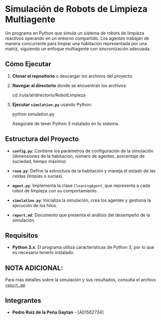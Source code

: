 # Simulación de Robots de Limpieza Multiagente

Un programa en Python que simula un sistema de robots de limpieza reactivos operando en un entorno compartido. Los agentes trabajan de manera concurrente para limpiar una habitación representada por una matriz, siguiendo un enfoque multiagente con sincronización adecuada.

## Cómo Ejecutar

1. **Clonar el repositorio** o descargar los archivos del proyecto.

2. **Navegar al directorio** donde se encuentran los archivos:

   cd /ruta/al/directorio/RobotLimpieza

3. **Ejecutar `simulation.py`** usando Python:

   python simulation.py

   Asegúrate de tener Python 3 instalado en tu sistema.

## Estructura del Proyecto

- **`config.py`**: Contiene los parámetros de configuración de la simulación (dimensiones de la habitación, número de agentes, porcentaje de suciedad, tiempo máximo).

- **`room.py`**: Define la estructura de la habitación y maneja el estado de las celdas (limpias o sucias).

- **`agent.py`**: Implementa la clase `CleaningAgent`, que representa a cada robot de limpieza con su comportamiento.

- **`simulation.py`**: Inicializa la simulación, crea los agentes y gestiona la ejecución de los hilos.

- **`report.md`**: Documento que presenta el análisis del desempeño de la simulación.

## Requisitos

- **Python 3.x**: El programa utiliza características de Python 3, por lo que es necesario tenerlo instalado.

## NOTA ADICIONAL:

Para más detalles sobre la simulación y sus resultados, consulta el archivo [`report.md`](./report.md).

## Integrantes

- **Pedro Ruiz de la Peña Gaytan** - [A01562734]